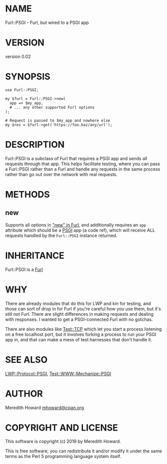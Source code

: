 # NAME

Furl::PSGI - Furl, but wired to a PSGI app

# VERSION

version 0.02

# SYNOPSIS

    use Furl::PSGI;

    my $furl = Furl::PSGI->new(
      app => $my_app,
      # ... any other supported Furl options
    );

    # Request is passed to $my_app and nowhere else
    my $res = $furl->get('https://foo.baz/any/url');

# DESCRIPTION

Furl::PSGI is a subclass of Furl that requires a PSGI app and sends all
requests through that app.  This helps facilitate testing, where you can pass
a Furl::PSGI rather than a Furl and handle any requests in the same process
rather than go out over the network with real requests.

# METHODS

## new

Supports all options in ["new" in Furl](https://metacpan.org/pod/Furl#new), and additionally requires an `app`
attribute which should be a [PSGI](https://metacpan.org/pod/PSGI) app (a code ref), which will receive ALL
requests handled by the `Furl::PSGI` instance returned.

# INHERITANCE

Furl::PSGI
  is a [Furl](https://metacpan.org/pod/Furl)

# WHY

There are already modules that do this for LWP and kin for testing, and those
can sort of drop in for Furl if you're careful how you use them, but it's still
not Furl.  There are slight differences in making requests and dealing with
responses.  I wanted to get a PSGI-connected Furl with no gotchas.

There are also modules like [Test::TCP](https://metacpan.org/pod/Test::TCP) which let you start a process
listening on a free localhost port, but it involves forking a process to run
your PSGI app in, and that can make a mess of test harnesses that don't handle
it.

# SEE ALSO

[LWP::Protocol::PSGI](https://metacpan.org/pod/LWP::Protocol::PSGI), [Test::WWW::Mechanize::PSGI](https://metacpan.org/pod/Test::WWW::Mechanize::PSGI)

# AUTHOR

Meredith Howard <mhoward@cpan.org>

# COPYRIGHT AND LICENSE

This software is copyright (c) 2019 by Meredith Howard.

This is free software; you can redistribute it and/or modify it under
the same terms as the Perl 5 programming language system itself.
